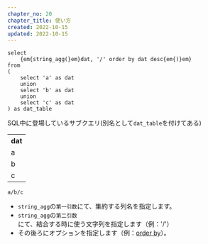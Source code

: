 ```yaml
---
chapter_no: 20
chapter_title: 使い方
created: 2022-10-15
updated: 2022-10-15
---
```

```:SQL
select
    {em{string_agg(}em}dat, '/' order by dat desc{em{)}em}
from
(
    select 'a' as dat
    union
    select 'b' as dat
    union
    select 'c' as dat
) as dat_table
```

SQL中に登場しているサブクエリ(別名として`dat_table`を付けてある)
<table class="normal">
	<tr>
		<th markdown="span">dat</th>
	</tr>
	<tr>
		<td markdown="span">a</td>
	</tr>
	<tr>
		<td markdown="span">b</td>
	</tr>
	<tr>
		<td markdown="span">c</td>
	</tr>
</table>

```output:取得結果
a/b/c
```
- `string_agg`の`第一引数`にて、集約する列名を指定します。
- `string_agg`の`第二引数`にて、結合する時に使う文字列を指定します（例：'/'）
- その後ろにオプションを指定します（例：[order by](#順番を指定したい場合)）。
